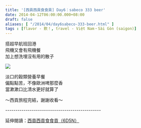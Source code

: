 ```yaml
---
title: '[西貢西貢食食貢] Day6：sabeco 333 beer'
date: 2014-04-12T06:00:00.000+08:00
draft: false
aliases: [ "/2014/04/day6sabeco-333-beer.html" ]
tags : [flavor - 飲！, travel - Việt Nam・Sài Gòn (saigon)]
---
```


搭超早航班回港  
飛機又會有飛機餐  
加上想洗埋沒有用的散子  

![](/images/saigon6.jpg)

淡口的穀類營養早餐  
偏點點苦，不像歐洲啤那麼香  
當漱漱口比清水更好就算了  
  
～西貢旅程完結，謝謝收看～  
  
\-----------------------------------------------  
  
延伸閱讀：[西貢西貢食食貢（6D5N）](https://hidie.net/saigon6d5n/)
